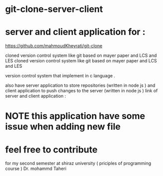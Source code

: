 # git-clone-server-client
# server and client application for : 
https://github.com/mahmoudKheyrati/git-clone

cloned version control system like git based on mayer paper and LCS and LES 	cloned version control system like git based on mayer paper and LCS and LES 

version control system that implement in c language . 

also have server application to store repositories (written in node js )
and client application to push changes to the server (written in node js )
link of server and client application :

# NOTE this application have some issue when adding new file 
# feel free to contribute 

for my second semester at shiraz university ( priciples of programming course )
Dr. mohammd Taheri 
